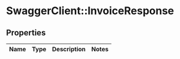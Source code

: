 # SwaggerClient::InvoiceResponse

## Properties
Name | Type | Description | Notes
------------ | ------------- | ------------- | -------------


